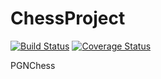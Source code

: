 # ChessProject

[![Build Status](https://travis-ci.org/lhcopetti/ChessProject.svg?branch=develop)](https://travis-ci.org/lhcopetti/ChessProject) 
[![Coverage Status](https://coveralls.io/repos/github/lhcopetti/ChessProject/badge.svg?branch=develop)](https://coveralls.io/github/lhcopetti/ChessProject?branch=develop)

PGNChess
